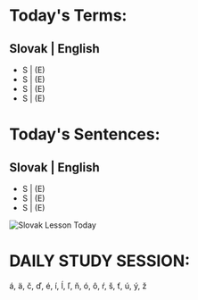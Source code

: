 # Today's Terms: <br>
## Slovak | English <br>
* S | (E) <br>
* S | (E) <br>
* S | (E) <br> 
* S | (E) <br>

# Today's Sentences:
## Slovak | English <br>
*  S | (E) <br>
*  S | (E) <br> 
*  S | (E) <br>

![Slovak Lesson Today]( image-link )
# DAILY STUDY SESSION: 
á, ä, č, ď, é, í, ĺ, ľ, ň, ó, ô, ŕ, š, ť, ú, ý, ž 

